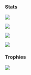 ### Stats
 
![](https://github-profile-summary-cards.vercel.app/api/cards/profile-details?username=Pavlos-Efstathiou&theme=monokai)

![](https://github-readme-stats.vercel.app/api/top-langs/?username=Pavlos-Efstathiou&show_icons=true&theme=monokai)
 
![](https://github-readme-stats.vercel.app/api?username=Pavlos-Efstathiou&show_icons=true&theme=monokai)
  
![](https://github-readme-streak-stats.herokuapp.com/?user=Pavlos-Efstathiou&show_icons=true&theme=monokai)
   
<!--
### Wakatime(Don't Work)...
![](https://github-readme-stats.vercel.app/api/wakatime?username=Pavlos-Efstathiou&show_icons=true&theme=monokai) 
-->

### Trophies

<img src="https://github-profile-trophy.vercel.app/?username=Pavlos-Efstathiou&theme=monokai">
